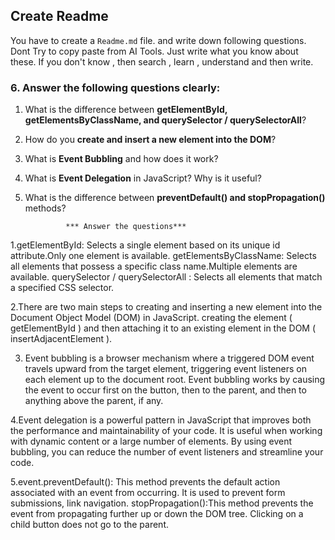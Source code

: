 
## Create Readme

You have to create a `Readme.md` file. and write down following questions. Dont Try to copy paste from AI Tools. Just write what you know about these. If you don't know , then search , learn , understand and then write.

### 6. Answer the following questions clearly:

1. What is the difference between **getElementById, getElementsByClassName, and querySelector / querySelectorAll**?
2. How do you **create and insert a new element into the DOM**?
3. What is **Event Bubbling** and how does it work?
4. What is **Event Delegation** in JavaScript? Why is it useful?
5. What is the difference between **preventDefault() and stopPropagation()** methods?

				*** Answer the questions***

1.getElementById: Selects a single element based on its unique id attribute.Only one element is available.
getElementsByClassName: Selects all elements that possess a specific class name.Multiple elements are available.
querySelector / querySelectorAll : Selects all elements that match a specified CSS selector.

2.There are two main steps to creating and inserting a new element into the Document Object Model (DOM) in JavaScript. creating the element ( getElementById ) and then attaching it to an existing element in the DOM ( insertAdjacentElement ).

3.  Event bubbling is a browser mechanism where a triggered DOM event travels upward from the target element, triggering event listeners on each element up to the document root.
Event bubbling works by causing the event to occur first on the button, then to the parent, and then to anything above the parent, if any.

4.Event delegation is a powerful pattern in JavaScript that improves both the performance and maintainability of your code. It is useful when working with dynamic content or a large number of elements. By using event bubbling, you can reduce the number of event listeners and streamline your code.

5.event.preventDefault():
This method prevents the default action associated with an event from occurring. It is used to prevent form submissions, link navigation.
stopPropagation():This method prevents the event from propagating further up or down the DOM tree. Clicking on a child button does not go to the parent.

